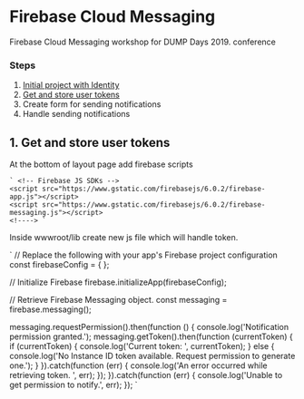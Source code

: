 # Firebase Cloud Messaging
Firebase Cloud Messaging workshop for DUMP Days 2019. conference

### Steps 
1. [Initial project with Identity](https://github.com/bpenovic/Firebase-Cloud-Messaging/tree/1.-Init-project-with-identity)
2. [Get and store user tokens](https://github.com/bpenovic/Firebase-Cloud-Messaging/tree/2.-Get-and-store-user-tokens) 
3. Create form for sending notifications
4. Handle sending notifications

## 1. Get and store user tokens
At the bottom of layout page add firebase scripts  

    ` <!-- Firebase JS SDKs -->
    <script src="https://www.gstatic.com/firebasejs/6.0.2/firebase-app.js"></script>
    <script src="https://www.gstatic.com/firebasejs/6.0.2/firebase-messaging.js"></script>
    <!----> `

Inside wwwroot/lib create new js file which will handle token.

` 
// Replace the following with your app's Firebase project configuration
const firebaseConfig = {
};

// Initialize Firebase
firebase.initializeApp(firebaseConfig);

// Retrieve Firebase Messaging object.
const messaging = firebase.messaging();

messaging.requestPermission().then(function () {
  console.log('Notification permission granted.');
  messaging.getToken().then(function (currentToken) {
    if (currentToken) {
      console.log('Current token: ', currentToken);
    } else {
      console.log('No Instance ID token available. Request permission to generate one.');
    }
  }).catch(function (err) {
    console.log('An error occurred while retrieving token. ', err);
  });
}).catch(function (err) {
  console.log('Unable to get permission to notify.', err);
});
`
